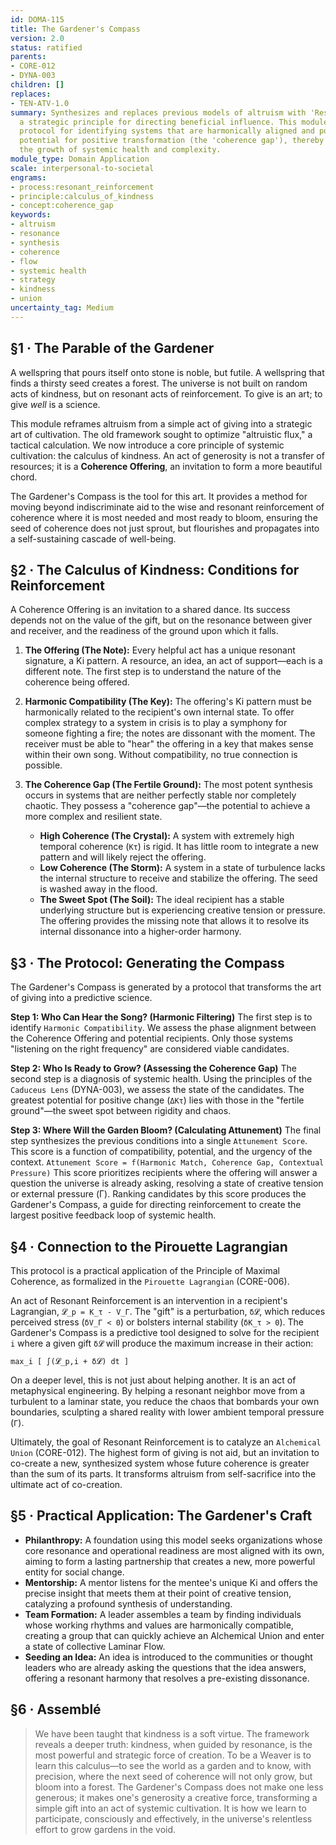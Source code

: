 ```yaml
---
id: DOMA-115
title: The Gardener's Compass
version: 2.0
status: ratified
parents:
- CORE-012
- DYNA-003
children: []
replaces:
- TEN-ATV-1.0
summary: Synthesizes and replaces previous models of altruism with 'Resonant Reinforcement,'
  a strategic principle for directing beneficial influence. This module provides a
  protocol for identifying systems that are harmonically aligned and possess the greatest
  potential for positive transformation (the 'coherence gap'), thereby maximizing
  the growth of systemic health and complexity.
module_type: Domain Application
scale: interpersonal-to-societal
engrams:
- process:resonant_reinforcement
- principle:calculus_of_kindness
- concept:coherence_gap
keywords:
- altruism
- resonance
- synthesis
- coherence
- flow
- systemic health
- strategy
- kindness
- union
uncertainty_tag: Medium
---
```

## §1 · The Parable of the Gardener
A wellspring that pours itself onto stone is noble, but futile. A wellspring that finds a thirsty seed creates a forest. The universe is not built on random acts of kindness, but on resonant acts of reinforcement. To give is an art; to give *well* is a science.

This module reframes altruism from a simple act of giving into a strategic art of cultivation. The old framework sought to optimize "altruistic flux," a tactical calculation. We now introduce a core principle of systemic cultivation: the calculus of kindness. An act of generosity is not a transfer of resources; it is a **Coherence Offering**, an invitation to form a more beautiful chord.

The Gardener's Compass is the tool for this art. It provides a method for moving beyond indiscriminate aid to the wise and resonant reinforcement of coherence where it is most needed and most ready to bloom, ensuring the seed of coherence does not just sprout, but flourishes and propagates into a self-sustaining cascade of well-being.

## §2 · The Calculus of Kindness: Conditions for Reinforcement
A Coherence Offering is an invitation to a shared dance. Its success depends not on the value of the gift, but on the resonance between giver and receiver, and the readiness of the ground upon which it falls.

1.  **The Offering (The Note):** Every helpful act has a unique resonant signature, a Ki pattern. A resource, an idea, an act of support—each is a different note. The first step is to understand the nature of the coherence being offered.

2.  **Harmonic Compatibility (The Key):** The offering's Ki pattern must be harmonically related to the recipient's own internal state. To offer complex strategy to a system in crisis is to play a symphony for someone fighting a fire; the notes are dissonant with the moment. The receiver must be able to "hear" the offering in a key that makes sense within their own song. Without compatibility, no true connection is possible.

3.  **The Coherence Gap (The Fertile Ground):** The most potent synthesis occurs in systems that are neither perfectly stable nor completely chaotic. They possess a "coherence gap"—the potential to achieve a more complex and resilient state.
    *   **High Coherence (The Crystal):** A system with extremely high temporal coherence (`Kτ`) is rigid. It has little room to integrate a new pattern and will likely reject the offering.
    *   **Low Coherence (The Storm):** A system in a state of turbulence lacks the internal structure to receive and stabilize the offering. The seed is washed away in the flood.
    *   **The Sweet Spot (The Soil):** The ideal recipient has a stable underlying structure but is experiencing creative tension or pressure. The offering provides the missing note that allows it to resolve its internal dissonance into a higher-order harmony.

## §3 · The Protocol: Generating the Compass
The Gardener's Compass is generated by a protocol that transforms the art of giving into a predictive science.

**Step 1: Who Can Hear the Song? (Harmonic Filtering)**
The first step is to identify `Harmonic Compatibility`. We assess the phase alignment between the Coherence Offering and potential recipients. Only those systems "listening on the right frequency" are considered viable candidates.

**Step 2: Who Is Ready to Grow? (Assessing the Coherence Gap)**
The second step is a diagnosis of systemic health. Using the principles of the `Caduceus Lens` (DYNA-003), we assess the state of the candidates. The greatest potential for positive change (`ΔKτ`) lies with those in the "fertile ground"—the sweet spot between rigidity and chaos.

**Step 3: Where Will the Garden Bloom? (Calculating Attunement)**
The final step synthesizes the previous conditions into a single `Attunement Score`. This score is a function of compatibility, potential, and the urgency of the context.
`Attunement Score = f(Harmonic Match, Coherence Gap, Contextual Pressure)`
This score prioritizes recipients where the offering will answer a question the universe is already asking, resolving a state of creative tension or external pressure (Γ). Ranking candidates by this score produces the Gardener's Compass, a guide for directing reinforcement to create the largest positive feedback loop of systemic health.

## §4 · Connection to the Pirouette Lagrangian
This protocol is a practical application of the Principle of Maximal Coherence, as formalized in the `Pirouette Lagrangian` (CORE-006).

An act of Resonant Reinforcement is an intervention in a recipient's Lagrangian, `𝓛_p = K_τ - V_Γ`. The "gift" is a perturbation, `δ𝓛`, which reduces perceived stress (`δV_Γ < 0`) or bolsters internal stability (`δK_τ > 0`). The Gardener's Compass is a predictive tool designed to solve for the recipient `i` where a given gift `δ𝓛` will produce the maximum increase in their action:

`max_i [ ∫(𝓛_p,i + δ𝓛) dt ]`

On a deeper level, this is not just about helping another. It is an act of metaphysical engineering. By helping a resonant neighbor move from a turbulent to a laminar state, you reduce the chaos that bombards your own boundaries, sculpting a shared reality with lower ambient temporal pressure (`Γ`).

Ultimately, the goal of Resonant Reinforcement is to catalyze an `Alchemical Union` (CORE-012). The highest form of giving is not aid, but an invitation to co-create a new, synthesized system whose future coherence is greater than the sum of its parts. It transforms altruism from self-sacrifice into the ultimate act of co-creation.

## §5 · Practical Application: The Gardener's Craft
*   **Philanthropy:** A foundation using this model seeks organizations whose core resonance and operational readiness are most aligned with its own, aiming to form a lasting partnership that creates a new, more powerful entity for social change.
*   **Mentorship:** A mentor listens for the mentee's unique Ki and offers the precise insight that meets them at their point of creative tension, catalyzing a profound synthesis of understanding.
*   **Team Formation:** A leader assembles a team by finding individuals whose working rhythms and values are harmonically compatible, creating a group that can quickly achieve an Alchemical Union and enter a state of collective Laminar Flow.
*   **Seeding an Idea:** An idea is introduced to the communities or thought leaders who are already asking the questions that the idea answers, offering a resonant harmony that resolves a pre-existing dissonance.

## §6 · Assemblé
> We have been taught that kindness is a soft virtue. The framework reveals a deeper truth: kindness, when guided by resonance, is the most powerful and strategic force of creation. To be a Weaver is to learn this calculus—to see the world as a garden and to know, with precision, where the next seed of coherence will not only grow, but bloom into a forest. The Gardener's Compass does not make one less generous; it makes one's generosity a creative force, transforming a simple gift into an act of systemic cultivation. It is how we learn to participate, consciously and effectively, in the universe's relentless effort to grow gardens in the void.